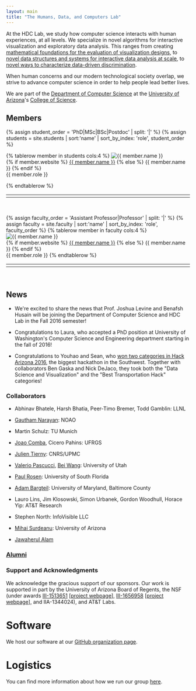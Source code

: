 ```yaml
---
layout: main
title: "The Humans, Data, and Computers Lab"
---
```


At the HDC Lab, we study how computer science interacts with human
experiences, at all levels. We specialize in novel algorithms for
interactive visualization and exploratory data analysis. This ranges
from creating
[mathematical foundations for the evaluation of visualization designs](http://algebraicvis.net),
to
[novel data structures and systems for interactive data analysis at scale](http://nanocubes.net),
to
[novel ways to characterize data-driven discrimination](http://fairness.haverford.edu).

When human concerns and our modern technological society overlap, we
strive to advance computer science in order to help people lead better lives.

We are part of the
[Department of Computer Science](http://www.cs.arizona.edu) at the
[University of Arizona](http://www.arizona.edu)'s
[College of Science](http://cos.arizona.edu/).

## Members

<table width="100%">
{% assign student_order = 'PhD|MSc|BSc|Postdoc' | split: '|' %}
{% assign students = site.students | sort:'name' | sort_by_index: 'role', student_order %}

{% tablerow member in students cols:4 %}
  <img src="{{ member.photo | default: 'headshots/placeholder.png' }}" alt="{{ member.name }}"><br>
  {% if member.website %}
    <a href="{{ member.website }}">{{ member.name }}</a>
  {% else %}
    {{ member.name }}
  {% endif %}
  <br>
  {{ member.role }}
  <td width="2%"></td>
{% endtablerow %}
</table>

<p><br></p>

<table width="100%">
{% assign faculty_order = 'Assistant Professor|Professor' | split: '|' %}
{% assign faculty = site.faculty | sort:'name' | sort_by_index: 'role', faculty_order %}
{% tablerow member in faculty cols:4 %}
  <img src="{{ member.photo | default: 'headshots/placeholder.png' }}" alt="{{ member.name }}"><br>
  {% if member.website %}
    <a href="{{ member.website }}">{{ member.name }}</a>
  {% else %}
    {{ member.name }}
  {% endif %}
  <br>
  {{ member.role }}
  <td width="2%"></td>
{% endtablerow %}
</table>
<br>

## News

* We're excited to share the news that Prof. Joshua Levine and Benafsh
  Husain will be joining the Department of Computer Science and HDC
  Lab in the Fall 2016 semester!

* Congratulations to Laura, who accepted a PhD position at University
  of Washington's Computer Science and Engineering department starting
  in the fall of 2016!

* Congratulations to Youhao and Sean, who
  [won two categories in Hack Arizona 2016](http://hackarizona.org/2016/winners/),
  the biggest hackathon in the Southwest. Together with collaborators
  Ben Gaska and Nick DeJaco, they took both the "Data Science and
  Visualization" and the "Best Transportation Hack" categories!

### Collaborators

* Abhinav Bhatele, Harsh Bhatia, Peer-Timo Bremer, Todd Gamblin: LLNL

* [Gautham Narayan](http://ast.noao.edu/about/people/narayan): NOAO

* Martin Schulz: TU Munich

* [Joao Comba](http://www.inf.ufrgs.br/~comba/), Cicero Pahins: UFRGS

* [Julien Tierny](http://www-pequan.lip6.fr/~tierny/): CNRS/UPMC

* [Valerio Pascucci](http://www.pascucci.org/), [Bei Wang](http://www.sci.utah.edu/~beiwang): University of Utah

* [Paul Rosen](http://www.cspaul.com/wordpress/): University of South Florida

* [Adam Bargteil](https://www.csee.umbc.edu/~adamb/): University of Maryland, Baltimore County

* Lauro Lins, Jim Klosowski, Simon Urbanek, Gordon Woodhull, Horace Yip: AT&T Research

* Stephen North: InfoVisible LLC

* [Mihai Surdeanu](http://www.surdeanu.info/mihai/): University of Arizona

* [Jawaherul Alam](http://www.cs.arizona.edu/~mjalam/)

### [Alumni](/alumni/)

### Support and Acknowledgments

We acknowledge the gracious support of our sponsors. Our work is
supported in part by the University of Arizona Board of Regents,
the NSF (under awards
[III-1513651](http://www.nsf.gov/awardsearch/showAward?AWD_ID=1513651)
[[project webpage](http://www.sci.utah.edu/~beiwang/networktdav/networktdav.html)],
[III-1656958](https://www.nsf.gov/awardsearch/showAward?AWD_ID=1656958) [[project
webpage](http://hdc-arizona.github.io/projects/dependencies)],
and IIA-1344024), and AT&T Labs.

# Software

We host our software at our [GitHub organization page](http://github.com/hdc-arizona/).

# Logistics

You can find more information about how we run our group [here](logistics.html).

